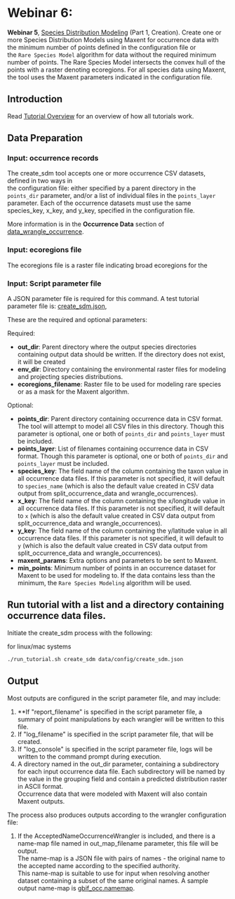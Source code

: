 # Webinar 6: 

**Webinar 5**, [Species Distribution Modeling](https://docs.google.com/document/d/1CqYkCUlY40p8NnqM-GtcLju70jrAG45FGejJ26sS3_U/edit#heading=h.cny714hbiydb)
(Part 1, Creation).  Create one or more Species Distribution Models using Maxent for 
occurrence data with the minimum number of points defined in the configuration file or  
the `Rare Species Model` algorithm for data without the required minimum number of 
points.  The Rare Species Model intersects the convex hull of the points
with a raster denoting ecoregions.  For all species data using Maxent, the tool uses the
Maxent parameters indicated in the configuration file.  

## Introduction

Read [Tutorial Overview](../tutorial/w1_overview.md) for an overview of how all
tutorials work.

## Data Preparation

### Input: occurrence records

The create_sdm tool accepts one or more occurrence CSV datasets, defined in two ways in  
the configuration file: either specified by a parent directory in the `points_dir` 
parameter, and/or a list of individual files in the `points_layer` parameter.  Each of 
the occurrence datasets must use the same species_key, x_key, and y_key, specified in
the configuration file. 

More information is in the **Occurrence Data** section of 
[data_wrangle_occurrence](data_wrangle_occurrence.md).

### Input: ecoregions file

The ecoregions file is a raster file indicating broad ecoregions for the  


### Input: Script parameter file

A JSON parameter file is required for this command.  A test tutorial parameter file is: 
[create_sdm.json](../../data/config/create_sdm.json),

These are the required and optional parameters:

Required:

* **out_dir**: Parent directory where the output species directories containing output 
  data should be written.  If the directory does not exist, it will be created
* **env_dir**: Directory containing the environmental raster files for modeling and 
  projecting species distributions.
* **ecoregions_filename**: Raster file to be used for modeling rare species or as a mask 
  for the Maxent algorithm.

Optional:

* **points_dir**: Parent directory containing occurrence data in CSV format.  The tool 
  will attempt to model all CSV files in this directory.  Though this parameter is 
  optional, one or both of `points_dir` and `points_layer` must be included.
* **points_layer**: List of filenames containing occurrence data in CSV format.
  Though this parameter is optional, one or both of `points_dir` and `points_layer` must
  be included.
* **species_key**: The field name of the column containing the taxon value in all 
  occurrence data files. If this parameter is not specified, it will default to 
  `species_name` (which is also the default value created in CSV data output from
  split_occurrence_data and wrangle_occurrences).
* **x_key**: The field name of the column containing the x/longitude value in all 
  occurrence data files. If this parameter is not specified, it will default to 
  `x` (which is also the default value created in CSV data output from
  split_occurrence_data and wrangle_occurrences).
* **y_key**: The field name of the column containing the y/latitude value in all 
  occurrence data files. If this parameter is not specified, it will default to 
  `y` (which is also the default value created in CSV data output from
  split_occurrence_data and wrangle_occurrences).
* **maxent_params**: Extra options and parameters to be sent to Maxent.  
* **min_points**: Minimum number of points in an occurrence dataset for Maxent to be 
   used for modeling to.  If the data contains less than the minimum, the 
   `Rare Species Modeling` algorithm will be used.

## Run tutorial with a list and a directory containing occurrence data files.

Initiate the create_sdm process with the following:

for linux/mac systems

```zsh
./run_tutorial.sh create_sdm data/config/create_sdm.json
```

## Output

Most outputs are configured in the script parameter file, and may include:

1. **If "report_filename" is specified in the script parameter file, a summary of point
   manipulations by each wrangler will be written to this file. 
2. If "log_filename" is specified in the script parameter file, that will be created. 
3. If "log_console" is specified in the script parameter file, logs will be written to the
    command prompt during execution.
4. A directory named in the out_dir parameter, containing a subdirectory for each 
   input occurrence data file.  Each subdirectory will be named by the value in 
   the grouping field and contain a predicted distribution raster in ASCII format.  
   Occurrence data that were modeled with Maxent will also contain Maxent outputs.  

The process also produces outputs according to the wrangler configuration file:

1. If the AcceptedNameOccurrenceWrangler is included, and there is a name-map file 
   named in out_map_filename parameter, this file will be output.  
   The name-map is a JSON file with pairs of names - 
   the original name to the accepted name according to the specified authority.  
   This name-map is suitable to use for input when resolving another dataset containing 
   a subset of the same original names.  A sample output name-map is 
   [gbif_occ.namemap](../../data/easy_bake/gbif_occ.namemap).
